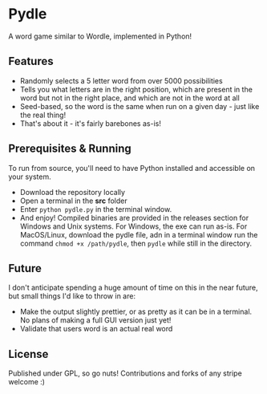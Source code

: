 # Pydle
A word game similar to Wordle, implemented in Python!

## Features
- Randomly selects a 5 letter word from over 5000 possibilities
- Tells you what letters are in the right position, which are present in the word but not in the right place, and which are not in the word at all
- Seed-based, so the word is the same when run on a given day - just like the real thing!
- That's about it - it's fairly barebones as-is!

## Prerequisites & Running
To run from source, you'll need to have Python installed and accessible on your system. 
- Download the repository locally
- Open a terminal in the **src** folder
- Enter ```python pydle.py``` in the terminal window. 
- And enjoy!
Compiled binaries are provided in the releases section for Windows and Unix systems. For Windows, the exe can run as-is. For MacOS/Linux, download the pydle file, adn in a terminal window run the command ```chmod +x /path/pydle```, then ```pydle``` while still in the directory.

## Future
I don't anticipate spending a huge amount of time on this in the near future, but small things I'd like to throw in are:
- Make the output slightly prettier, or as pretty as it can be in a terminal. No plans of making a full GUI version just yet!
- Validate that users word is an actual real word

## License
Published under GPL, so go nuts! Contributions and forks of any stripe welcome :)
